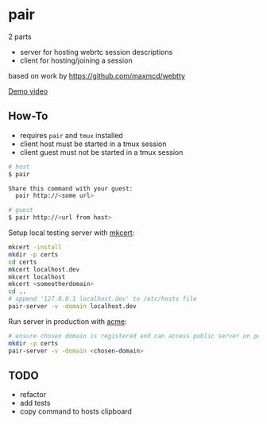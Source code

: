 # pair

2 parts

* server for hosting webrtc session descriptions
* client for hosting/joining a session

based on work by https://github.com/maxmcd/webtty

[Demo video](https://drive.google.com/file/d/1cle0Xyy9H3ih6IsoGq8K6UYGbrYNBoN8/view?usp=sharing)

## How-To
* requires `pair` and `tmux` installed
* client host must be started in a tmux session
* client guest must not be started in a tmux session

```sh
# host
$ pair

Share this command with your guest:
  pair http://<some url>
```
```sh
# guest
$ pair http://<url from host>
```

Setup local testing server with [mkcert](https://mkcert.dev/):
```sh
mkcert -install
mkdir -p certs
cd certs
mkcert localhost.dev
mkcert localhost
mkcert <someotherdomain>
cd ..
# append '127.0.0.1 localhost.dev' to /etc/hosts file
pair-server -v -domain localhost.dev
```

Run server in production with [acme](https://pkg.go.dev/golang.org/x/crypto/acme/autocert):
```sh
# ensure chosen domain is registered and can access public server on ports 80 and 443
mkdir -p certs
pair-server -v -domain <chosen-domain>
```

## TODO
* refactor
* add tests
* copy command to hosts clipboard
